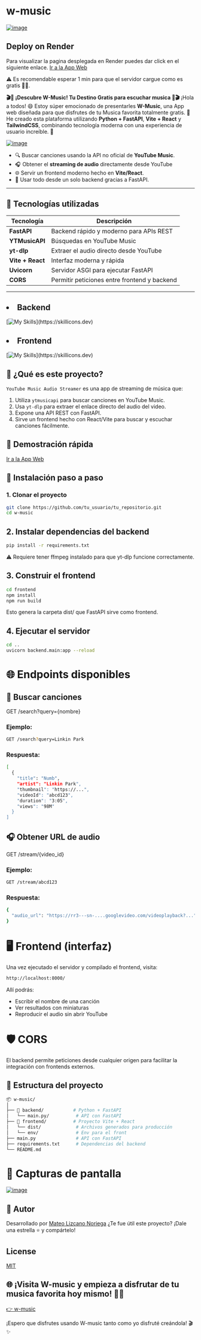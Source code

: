 # w-music
[![image](https://github.com/user-attachments/assets/6d05effe-cc91-4b59-86bf-70d8117f5046)](https://w-music.onrender.com)

## Deploy on Render
Para visualizar la pagina desplegada en Render puedes dar click en el siguiente enlace. [Ir a la App Web](https://w-music.onrender.com)

⚠️ Es recomendable esperar 1 min para que el servidor cargue como es gratis 🤷‍♂️.

**🎬🍿 ¡Descubre W-Music! Tu Destino Gratis para escuchar musica 🍿🎬** ¡Hola a todos! 😄 Estoy súper emocionado de presentarles **W-Music**, una App web diseñada para que disfrutes de tu Musica favorita totalmente gratis. 🎉 He creado esta plataforma utilizando **Python + FastAPI**, **Vite  + React** y **TailwindCSS**, combinando tecnología moderna con una experiencia de usuario increíble. 🚀

[![image](https://github.com/user-attachments/assets/96526c89-f4d0-4b74-8b21-f52ddce86cb8)](https://w-music.onrender.com)


- 🔍 Buscar canciones usando la API no oficial de **YouTube Music**.
- 🎧 Obtener el **streaming de audio** directamente desde YouTube
- 🌐 Servir un frontend moderno hecho en **Vite/React**.
- 🚀 Usar todo desde un solo backend gracias a FastAPI.


---

## 🧩 Tecnologías utilizadas

| Tecnología     | Descripción                                       |
|----------------|---------------------------------------------------|
| **FastAPI**    | Backend rápido y moderno para APIs REST           |
| **YTMusicAPI** | Búsquedas en YouTube Music                        |
| **yt-dlp**     | Extraer el audio directo desde YouTube            |
| **Vite + React** | Interfaz moderna y rápida                      |
| **Uvicorn**    | Servidor ASGI para ejecutar FastAPI               |
| **CORS**       | Permitir peticiones entre frontend y backend      |

---

## <li>Backend</li>
[![My Skills](https://skillicons.dev/icons?i=python,fastapi,)](https://skillicons.dev)

## <li>Frontend</li>
[![My Skills](https://skillicons.dev/icons?i=react,vite,tailwind,)](https://skillicons.dev)


## 📌 ¿Qué es este proyecto?

`YouTube Music Audio Streamer` es una app de streaming de música que:

1. Utiliza `ytmusicapi` para buscar canciones en YouTube Music.
2. Usa `yt-dlp` para extraer el enlace directo del audio del video.
3. Expone una API REST con FastAPI.
4. Sirve un frontend hecho con React/Vite para buscar y escuchar canciones fácilmente.

## 🎥 Demostración rápida
[Ir a la App Web](https://w-music.onrender.com)

   
## 🚀 Instalación paso a paso

### 1. Clonar el proyecto

```bash
git clone https://github.com/tu_usuario/tu_repositorio.git
cd w-music
```

## 2. Instalar dependencias del backend

```bash
pip install -r requirements.txt
```
⚠️ Requiere tener ffmpeg instalado para que yt-dlp funcione correctamente.


## 3. Construir el frontend

```bash
cd frontend
npm install
npm run build
```
Esto genera la carpeta dist/ que FastAPI sirve como frontend.

## 4. Ejecutar el servidor

```bash
cd ..
uvicorn backend.main:app --reload
```

# 🌐 Endpoints disponibles
## 🔎 Buscar canciones
GET /search?query={nombre}
### Ejemplo:
```bash
GET /search?query=Linkin Park
```
### Respuesta:
```bash
[
  {
    "title": "Numb",
    "artist": "Linkin Park",
    "thumbnail": "https://...",
    "videoId": "abcd123",
    "duration": "3:05",
    "views": "98M"
  }
]
```

## 🎧 Obtener URL de audio
GET /stream/{video_id}
### Ejemplo:
```bash
GET /stream/abcd123
```
### Respuesta:
```bash
{
  "audio_url": "https://rr3---sn-....googlevideo.com/videoplayback?..."
}
```

# 🖥️ Frontend (interfaz)
Una vez ejecutado el servidor y compilado el frontend, visita:
```bash
http://localhost:8000/
```

Allí podrás:
- Escribir el nombre de una canción
- Ver resultados con miniaturas
- Reproducir el audio sin abrir YouTube

# 🛡️ CORS
El backend permite peticiones desde cualquier origen para facilitar la integración con frontends externos.

## 📁 Estructura del proyecto
```bash
📦 w-music/
│
├── 📁 backend/           # Python + FastAPI
│   └── main.py/          # API con FastAPI
├── 📁 frontend/          # Proyecto Vite + React
│   └── dist/             # Archivos generados para producción
│   └── env/              # Env para el front
├── main.py               # API con FastAPI
├── requirements.txt      # Dependencias del backend
└── README.md             
```

# 📸 Capturas de pantalla
[![image](https://github.com/user-attachments/assets/0688ce3c-ffa9-4f8d-a869-1a7dc4006d5e)](https://w-music.onrender.com)

## 🙌 Autor
Desarrollado por [Mateo Lizcano Noriega](https://www.linkedin.com/in/mateo-lizcano-noriega)
¿Te fue útil este proyecto? ¡Dale una estrella ⭐ y compártelo!

## License
[MIT](https://choosealicense.com/licenses/mit/)


## 🌐 ¡Visita W-music y empieza a disfrutar de tu musica favorita hoy mismo! 🎉🍿

[👉 w-music](https://w-music.onrender.com)

¡Espero que disfrutes usando W-music tanto como yo disfruté creándola! 🎬✨
